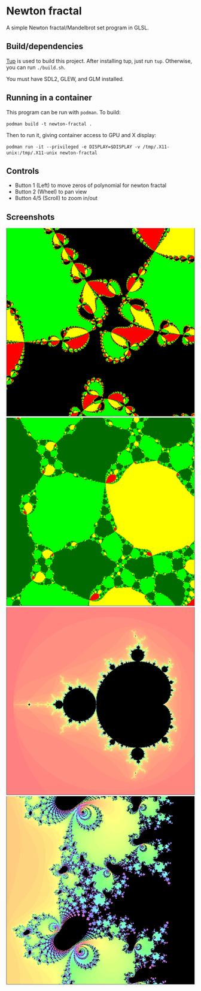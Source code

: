 # Newton fractal

A simple Newton fractal/Mandelbrot set program in GLSL.

## Build/dependencies

[Tup](http://gittup.org/tup/index.html) is used to build this project. After
installing tup, just run `tup`. Otherwise, you can run `./build.sh`.

You must have SDL2, GLEW, and GLM installed.

## Running in a container

This program can be run with `podman`. To build:

    podman build -t newton-fractal .

Then to run it, giving container access to GPU and X display:

    podman run -it --privileged -e DISPLAY=$DISPLAY -v /tmp/.X11-unix:/tmp/.X11-unix newton-fractal

## Controls

- Button 1 (Left) to move zeros of polynomial for newton fractal
- Button 2 (Wheel) to pan view
- Button 4/5 (Scroll) to zoom in/out

## Screenshots

![Another Newton fractal with 4 roots](screenshots/newton.png)
![Newton fractal with 4 roots](screenshots/newton2.png)
![Mandelbrot set](screenshots/mandelbrot.png)
![Mandelbrot set zoomed in](screenshots/mandelbrot2.png)


<!--  vim: set ts=4 sw=4 tw=0 et spell spelllang=en : -->
